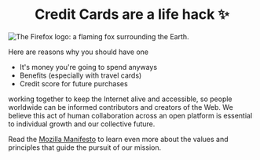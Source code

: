 <html>
<head>
   </head>

<body>
<h1 align="center">Credit Cards are a life hack ✨</h1>
    <img src="images/firefox-icon.png" alt="The Firefox logo: a flaming fox surrounding the Earth.">
    <p>Here are reasons why you should have one </p>
    <ul> 
      <li>It's money you're going to spend anyways</li>
      <li>Benefits (especially with travel cards)</li>
      <li>Credit score for future purchases</li>
    </ul>
    <p>working together to keep the Internet alive and accessible, so people worldwide can be informed contributors and creators of the Web. We believe this act of human collaboration across an open platform is essential to individual growth and our collective future.</p>
    <p>Read the <a href="https://www.mozilla.org/en-US/about/manifesto/">Mozilla Manifesto</a> to learn even more about the values and principles that guide the pursuit of our mission.</p>
    </body>

</html>
